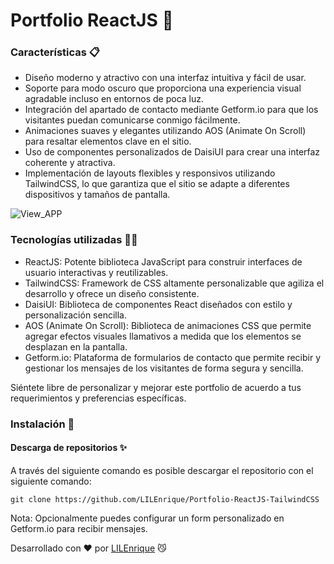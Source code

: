 # Portfolio ReactJS 💼

### Características 📋 
- Diseño moderno y atractivo con una interfaz intuitiva y fácil de usar.
- Soporte para modo oscuro que proporciona una experiencia visual agradable incluso en entornos de poca luz.
- Integración del apartado de contacto mediante Getform.io para que los visitantes puedan comunicarse conmigo fácilmente.
- Animaciones suaves y elegantes utilizando AOS (Animate On Scroll) para resaltar elementos clave en el sitio.
- Uso de componentes personalizados de DaisiUI para crear una interfaz coherente y atractiva.
- Implementación de layouts flexibles y responsivos utilizando TailwindCSS, lo que garantiza que el sitio se adapte a diferentes dispositivos y tamaños de pantalla.

![View_APP](https://i.imgur.com/3ztwi7d.png)


### Tecnologías utilizadas 🧑‍💻 
- ReactJS: Potente biblioteca JavaScript para construir interfaces de usuario interactivas y reutilizables.
- TailwindCSS: Framework de CSS altamente personalizable que agiliza el desarrollo y ofrece un diseño consistente.
- DaisiUI: Biblioteca de componentes React diseñados con estilo y personalización sencilla.
- AOS (Animate On Scroll): Biblioteca de animaciones CSS que permite agregar efectos visuales llamativos a medida que los elementos se desplazan en la pantalla.
- Getform.io: Plataforma de formularios de contacto que permite recibir y gestionar los mensajes de los visitantes de forma segura y sencilla.
  

Siéntete libre de personalizar y mejorar este portfolio de acuerdo a tus requerimientos y preferencias específicas. 

### Instalación 🔧

#### Descarga de repositorios ✨

A través del siguiente comando es posible descargar el repositorio con el siguiente comando:

```
git clone https://github.com/LILEnrique/Portfolio-ReactJS-TailwindCSS
```

Nota: Opcionalmente puedes configurar un form personalizado en Getform.io para recibir mensajes.

Desarrollado con ❤️ por [LILEnrique](https://github.com/LILEnrique) 😼
